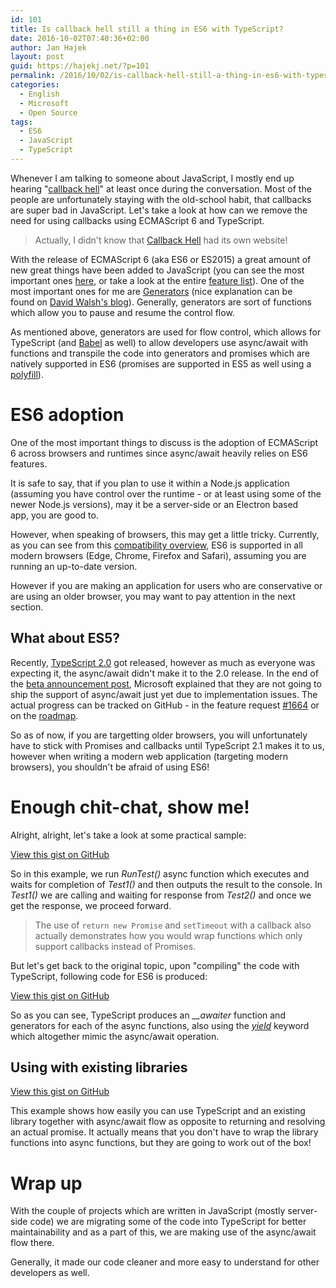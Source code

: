 ```yaml
---
id: 101
title: Is callback hell still a thing in ES6 with TypeScript?
date: 2016-10-02T07:40:36+02:00
author: Jan Hajek
layout: post
guid: https://hajekj.net/?p=101
permalink: /2016/10/02/is-callback-hell-still-a-thing-in-es6-with-typescript/
categories:
  - English
  - Microsoft
  - Open Source
tags:
  - ES6
  - JavaScript
  - TypeScript
---
```

<!-- wp:paragraph {"coblocks":[]} -->
<p>Whenever I am talking to someone about JavaScript, I mostly end up hearing "<a href="http://callbackhell.com/">callback hell</a>" at least once during the conversation. Most of the people are unfortunately staying with the old-school habit, that callbacks are super bad in JavaScript. Let's take a look at how can we remove the need for using callbacks using ECMAScript 6 and TypeScript.</p>
<!-- /wp:paragraph -->

<!-- wp:more {"coblocks":[]} -->
<!--more-->
<!-- /wp:more -->

<!-- wp:quote {"coblocks":[]} -->
<blockquote class="wp-block-quote"><p>Actually, I didn't know that <a href="http://callbackhell.com/">Callback Hell</a> had its own website!</p></blockquote>
<!-- /wp:quote -->

<!-- wp:paragraph {"coblocks":[]} -->
<p>With the release of ECMAScript 6 (aka ES6 or ES2015) a great amount of new great things have been added to JavaScript (you can see the most important ones <a href="https://mva.microsoft.com/en-US/training-courses/gamechanging-features-in-es2015-16640">here</a>, or take a look at the entire <a href="http://es6-features.org">feature list</a>). One of the most important ones for me are <a href="https://developer.mozilla.org/en-US/docs/Web/JavaScript/Reference/Statements/function*">Generators</a>&nbsp;(nice explanation can be found&nbsp;on <a href="https://davidwalsh.name/es6-generators">David Walsh's blog</a>). Generally, generators are&nbsp;sort of functions which allow you to pause and resume the control flow.</p>
<!-- /wp:paragraph -->

<!-- wp:paragraph {"coblocks":[]} -->
<p>As mentioned above, generators are used for flow control, which allows for TypeScript (and <a href="https://babeljs.io/docs/plugins/transform-async-to-generator/">Babel</a> as well) to allow developers use async/await with functions and transpile the code into generators and promises&nbsp;which are natively supported in ES6 (promises are supported in ES5 as well using a <a href="http://polyfill.io/">polyfill</a>).</p>
<!-- /wp:paragraph -->

<!-- wp:heading {"level":1,"coblocks":[]} -->
<h1>ES6 adoption</h1>
<!-- /wp:heading -->

<!-- wp:paragraph {"coblocks":[]} -->
<p>One of the most important things to discuss is the adoption of ECMAScript 6 across browsers and runtimes since async/await heavily relies on ES6 features.</p>
<!-- /wp:paragraph -->

<!-- wp:paragraph {"coblocks":[]} -->
<p>It is safe to say, that if you plan to use it within a Node.js application (assuming you have control over the runtime - or at least using some of the newer Node.js versions), may it be a server-side or an Electron based app,&nbsp;you are good to.</p>
<!-- /wp:paragraph -->

<!-- wp:paragraph {"coblocks":[]} -->
<p>However, when speaking of browsers, this may&nbsp;get a little&nbsp;tricky. Currently, as you can see from this <a href="https://kangax.github.io/compat-table/es6/">compatibility overview</a>, ES6 is supported in all modern browsers (Edge, Chrome, Firefox and Safari), assuming you are running an up-to-date version.</p>
<!-- /wp:paragraph -->

<!-- wp:paragraph {"coblocks":[]} -->
<p>However if you are making an application for users who are conservative or are using an older browser, you may want to pay attention in the next section.</p>
<!-- /wp:paragraph -->

<!-- wp:heading {"coblocks":[]} -->
<h2>What about ES5?</h2>
<!-- /wp:heading -->

<!-- wp:paragraph {"coblocks":[]} -->
<p>Recently, <a href="https://www.typescriptlang.org/docs/release-notes/typescript-2.0.html">TypeScript 2.0</a> got released, however as much as everyone was expecting it, the async/await didn't make it to the 2.0 release. In the end of the <a href="https://blogs.msdn.microsoft.com/typescript/2016/07/11/announcing-typescript-2-0-beta/">beta announcement post</a>, Microsoft explained that they are not going to ship the support of async/await just yet due to implementation issues. The actual progress can be tracked on GitHub - in the feature request&nbsp;<a href="https://github.com/Microsoft/TypeScript/issues/1664">#1664</a>&nbsp;or on the <a href="https://github.com/Microsoft/TypeScript/wiki/Roadmap">roadmap</a>.</p>
<!-- /wp:paragraph -->

<!-- wp:paragraph {"coblocks":[]} -->
<p>So as of now, if you are targetting older browsers, you will unfortunately have to stick with Promises and callbacks until TypeScript 2.1 makes it to us, however when writing a modern web application (targeting modern browsers), you shouldn't be afraid of using ES6!</p>
<!-- /wp:paragraph -->

<!-- wp:heading {"level":1,"coblocks":[]} -->
<h1>Enough chit-chat, show me!</h1>
<!-- /wp:heading -->

<!-- wp:paragraph {"coblocks":[]} -->
<p>Alright, alright, let's take a look at some practical sample:</p>
<!-- /wp:paragraph -->

<!-- wp:coblocks/gist {"url":"https://gist.github.com/hajekj/17ab3a7a18b1ad545ff000252dc35451","file":"101-1.ts","coblocks":[]} -->
<div class="wp-block-coblocks-gist"><script src="https://gist.github.com/hajekj/17ab3a7a18b1ad545ff000252dc35451.js?file=101-1.ts"></script><noscript><a href="https://gist.github.com/hajekj/17ab3a7a18b1ad545ff000252dc35451#file-101-1-ts">View this gist on GitHub</a></noscript></div>
<!-- /wp:coblocks/gist -->

<!-- wp:paragraph {"coblocks":[]} -->
<p>So in this example, we run <em>RunTest()</em> async function which executes and waits for completion of <em>Test1()</em> and then outputs the result to the console. In <em>Test1()</em> we are calling and waiting for response from <em>Test2()</em> and once we get the response, we proceed forward.</p>
<!-- /wp:paragraph -->

<!-- wp:quote {"coblocks":[]} -->
<blockquote class="wp-block-quote"><p>The use of&nbsp;<code>return new Promise</code> and <code>setTimeout</code> with a callback also actually demonstrates how you would wrap functions which only support callbacks instead of Promises.</p></blockquote>
<!-- /wp:quote -->

<!-- wp:paragraph {"coblocks":[]} -->
<p>But let's get back to the original topic, upon "compiling" the code with TypeScript, following code for ES6&nbsp;is produced:</p>
<!-- /wp:paragraph -->

<!-- wp:coblocks/gist {"url":"https://gist.github.com/hajekj/17ab3a7a18b1ad545ff000252dc35451","file":"101-2.js","coblocks":[]} -->
<div class="wp-block-coblocks-gist"><script src="https://gist.github.com/hajekj/17ab3a7a18b1ad545ff000252dc35451.js?file=101-2.js"></script><noscript><a href="https://gist.github.com/hajekj/17ab3a7a18b1ad545ff000252dc35451#file-101-2-js">View this gist on GitHub</a></noscript></div>
<!-- /wp:coblocks/gist -->

<!-- wp:paragraph {"coblocks":[]} -->
<p>So as you can see, TypeScript produces an <em>__awaiter</em> function and generators for each of the async&nbsp;functions,&nbsp;also using the <a href="https://developer.mozilla.org/en/docs/Web/JavaScript/Reference/Operators/yield"><em>yield</em></a>&nbsp;keyword which altogether mimic the async/await operation.</p>
<!-- /wp:paragraph -->

<!-- wp:heading {"coblocks":[]} -->
<h2>Using with existing libraries</h2>
<!-- /wp:heading -->

<!-- wp:coblocks/gist {"url":"https://gist.github.com/hajekj/17ab3a7a18b1ad545ff000252dc35451","file":"101-3.ts","coblocks":[]} -->
<div class="wp-block-coblocks-gist"><script src="https://gist.github.com/hajekj/17ab3a7a18b1ad545ff000252dc35451.js?file=101-3.ts"></script><noscript><a href="https://gist.github.com/hajekj/17ab3a7a18b1ad545ff000252dc35451#file-101-3-ts">View this gist on GitHub</a></noscript></div>
<!-- /wp:coblocks/gist -->

<!-- wp:paragraph {"coblocks":[]} -->
<p>This example shows how easily you can use TypeScript and an existing library together with async/await flow as opposite to returning and resolving an actual promise. It actually means that you don't have to wrap the library functions into async functions, but they are going to work out of the box!</p>
<!-- /wp:paragraph -->

<!-- wp:heading {"level":1,"coblocks":[]} -->
<h1>Wrap up</h1>
<!-- /wp:heading -->

<!-- wp:paragraph {"coblocks":[]} -->
<p>With the couple of projects which are written in JavaScript (mostly server-side code) we are migrating some of the code into TypeScript for better maintainability and&nbsp;as a&nbsp;part of this, we are making use of the async/await flow there.</p>
<!-- /wp:paragraph -->

<!-- wp:paragraph {"coblocks":[]} -->
<p>Generally, it made our code cleaner and more easy to understand for other developers as well.</p>
<!-- /wp:paragraph -->